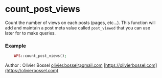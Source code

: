 # count_post_views

Count the number of views on each posts (pages, etc...).
This function will add and maintain a post meta value called `post_viewed` that you can use later for to make queries.


### Example
```php
	WPS::count_post_views();
```
Author : Olivier Bossel [olivier.bossel@gmail.com](mailto:olivier.bossel@gmail.com) [https://olivierbossel.com](https://olivierbossel.com)
